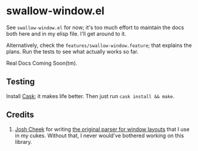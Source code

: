 # swallow-window.el

See `swallow-window.el` for now; it's too much effort to maintain the
docs both here and in my elisp file. I'll get around to it.

Alternatively, check the `features/swallow-window.feature`; that explains
the plans. Run the tests to see what actually works so far.

Real Docs Coming Soon(tm).

## Testing
Install [Cask](https://github.com/cask/cask); it makes life better.
Then just run `cask install && make`.

## Credits
1. [Josh Cheek](https://github.com/JoshCheek) for writing
   [the original parser for window layouts](https://gist.github.com/4498756)
   that I use in my cukes. Without that, I never would've bothered
   working on this library.
